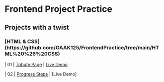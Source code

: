 # Frontend Project Practice 
<h2>Projects with a twist  </h2>
<h3> [HTML & CSS](https://github.com/OAAK125/FrontendPractice/tree/main/HTML%20%26%20CSS)</h3>
                                                                   
| 01  | [Tribute Page](https://github.com/bradtraversy/50projects50days/tree/master/expanding-cards)                             | [Live Demo](https://50projects50days.com/projects/expanding-cards/)               

| 02  | [Progress Steps](https://github.com/bradtraversy/50projects50days/tree/master/progress-steps)                               | [Live Demo]
